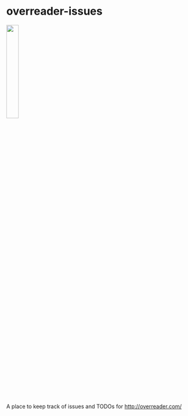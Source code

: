 # overreader-issues
<a href="http://overreader.com/"><img src="http://overreader.com/images/logo.png" width=25% height=25%></a>

A place to keep track of issues and TODOs for http://overreader.com/
